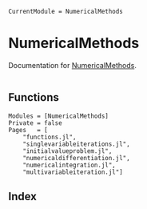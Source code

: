 ```@meta
CurrentModule = NumericalMethods
```

# NumericalMethods

Documentation for [NumericalMethods](https://github.com/jmanthony3/NumericalMethods.jl).

```@contents
```

## Functions
```@autodocs; canonical=false
Modules = [NumericalMethods]
Private = false
Pages   = [
    "functions.jl",
    "singlevariableiterations.jl",
    "initialvalueproblem.jl",
    "numericaldifferentiation.jl",
    "numericalintegration.jl",
    "multivariableiteration.jl"]
```

## Index
```@index
```
